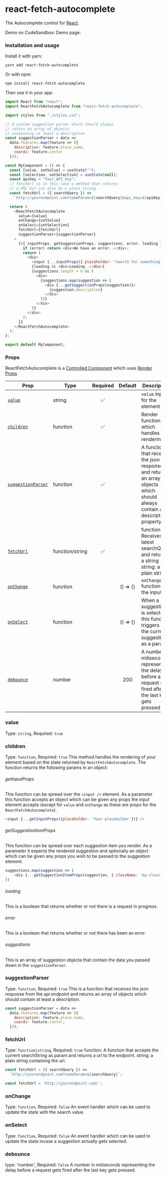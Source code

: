 # react-fetch-autocomplete
The Autocomplete control for [React](https://reactjs.com).

Demo on CodeSandbox:
Demo page: 

### Installation and usage

Install it with yarn:

```
yarn add react-fetch-autocomplete
```

Or with npm:

```
npm install react-fetch-autocomplete
```

Then use it in your app:

```javascript
import React from "react";
import ReactFetchAutocomplete from "react-fetch-autocomplete";

import styles from "./styles.css";

// A custom suggestion parser which should always
// return an array of objects
// containing at least a description
const suggestionParser = data =>
  data.features.map(feature => ({
    description: feature.place_name,
    coords: feature.center
  }));

const MyComponent = () => {
  const [value, setValue] = useState("");
  const [selection, setSelection] = useState(null);
  const apiKey = "Your_API_key";
  // fetchUrl is in this case a method that returns
  // a URL but can also be a plain string
  const fetchUrl = ({ searchQuery }) =>
    `http://yourendpoint.com?someParam=${searchQuery}&api_key=${apiKey}`;

  return (
    <ReactFetchAutocomplete
      value={value}
      onChange={setValue}
      onSelect={setSelection}
      fetchUrl={fetchUrl}
      suggestionParser={suggestionParser}
    >
      {({ inputProps, getSuggestionProps, suggestions, error, loading }) => {
        if (error) return <div>We have an error..</div>;
        return (
          <div>
            <input {...inputProps({ placeholder: "Search for something.." })} />
            {loading && <div>Loading..</div>}
            {suggestions.length > 0 && (
              <div>
                {suggestions.map(suggestion => (
                  <div {...getSuggestionProps(suggestion)}>
                    {suggestion.description}
                  </div>
                ))}
              </div>
            )}
          </div>
        );
      }}
    </ReactFetchAutocomplete>
  );
};

export default MyComponent;
```

### Props

ReactFetchAutocomplete is a [Controlled Component]() which uses [Render Props]()

| Prop                                    | Type            | Required           | Default  | Description                                                                                                                   |
| --------------------------------------- | --------------- | :----------------: | :------: | ----------------------------------------------------------------------------------------------------------------------------- |
| [`value`](#value)                       | string          | :white_check_mark: |          | `value` input for the element                                                                                                 |
| [`children`](#children)                 | function        | :white_check_mark: |          | Render function which handles the rendering                                                                                   |
| [`suggestionParser`](#suggestionParser) | function        | :white_check_mark: |          | A function that receives the json response and returns an array of objects which should always contain a description property |
| [`fetchUrl`](#fetchUrl)                 | function/string | :white_check_mark: |          | function: Receives the latest searchQuery and returns a string<br />string: a plain string                                    |
| [`onChange`](#onChange)                 | function        |                    | () => {} | `onChange` function for the input                                                                                             |
| [`onSelect`](#onSelect)                 | function        |                    | () => {} | When a suggestion is selected this function triggers with the current suggestion as a param                                   |
| [`debounce`](#debounce)                 | number          |                    | 200      | A number in miliseconds representing the delay before a request gets fired after the last key gets pressed                    |

<a name="value"></a>

### value
Type: `string`, Required: `true`

<a name="children"></a>

### children
Type: `function`, Required: `true`
This method handles the rendering of your element based on the state returned by `ReactFetchAutocomplete`. The function returns the following params in an object:

###### getInputProps
This function can be spread over the `<input />` element. As a parameter this function accepts an object which can be given any props the input element accepts (except for `value` and `onChange` as these are props for the `ReactFetchAutocomplete`).
```javascript
<input {...getInputProps({placeholder: 'Your placeholder'})} />
```

###### getSuggestionItemProps
This function can be spread over each suggestion item you render. As a parameter it expects the rendered suggestion and optionally an object which can be given any props you wish to be passed to the suggestion element.
```javascript
suggestions.map(suggestion => (
    <div {...getSuggestionItemProps(suggestion, { className: 'my-class'})}>{suggestion.description}</div>
))
```

###### loading
This is a boolean that returns whether or not there is a request in progress.

###### error
This is a boolean that returns whether or not there has been an error.

###### suggestions
This is an array of suggestion objecta that contain the data you passed down in the `suggestionParser`.

<a name="suggestionParser"></a>

### suggestionParser
Type: `function`, Required: `true`
This is a function that receives the json response from the api endpoint and returns an array of objects which should contain at least a description.

```javascript
const suggestionParser = data =>
  data.features.map(feature => ({
    description: feature.place_name,
    coords: feature.center,
  }));
```
<a name="fetchUrl"></a>

### fetchUrl
Type: `function|string`, Required: `true`
function: A function that accepts the current searchString as param and returns a url to the endpoint.
string: a plain string containing the url.

```javascript
const fetchUrl = ({ searchQuery }) =>
  `http://yourendpoint.com?someParam=${searchQuery}`;
```

```javascript
const fetchUrl = 'http://yourendpoint.com/';
```

<a name="onChange"></a>

### onChange
Type: `function`, Required: `false`
An event handler which can be used to update the state with the search value.

<a name="onSelect"></a>

### onSelect
Type: `function`, Required: `false`
An event handler which can be used to update the state incase a suggestion actually gets selected.

<a name="debounce"></a>

### debounce
type: 'number', Required: `false`
A number in miliseconds representing the delay before a request gets fired after the last key gets pressed.